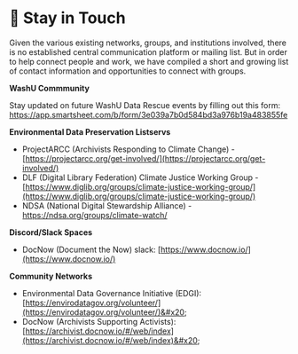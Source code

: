 # 🙋 Stay in Touch

Given the various existing networks, groups, and institutions involved, there is no established central communication platform or mailing list. But in order to help connect people and work, we have compiled a short and growing list of contact information and opportunities to connect with groups.

**WashU Commmunity**

Stay updated on future WashU Data Rescue events by filling out this form: https://app.smartsheet.com/b/form/3e039a7b0d584bd3a976b19a483855fe


**Environmental Data Preservation Listservs**

* ProjectARCC (Archivists Responding to Climate Change) - [https://projectarcc.org/get-involved/](https://projectarcc.org/get-involved/)
* DLF (Digital Library Federation) Climate Justice Working Group - [https://www.diglib.org/groups/climate-justice-working-group/](https://www.diglib.org/groups/climate-justice-working-group/)
* NDSA (National Digital Stewardship Alliance) - https://ndsa.org/groups/climate-watch/

**Discord/Slack Spaces**

* DocNow (Document the Now) slack: [https://www.docnow.io/](https://www.docnow.io/)

**Community Networks**

* Environmental Data Governance Initiative (EDGI): [https://envirodatagov.org/volunteer/](https://envirodatagov.org/volunteer/)&#x20;
* DocNow (Archivists Supporting Activists): [https://archivist.docnow.io/#/web/index](https://archivist.docnow.io/#/web/index)&#x20;
